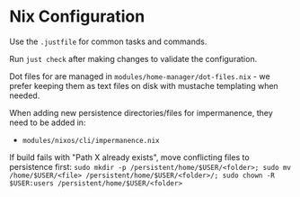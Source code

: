 # Nix Configuration

Use the `.justfile` for common tasks and commands.

Run `just check` after making changes to validate the configuration.

Dot files for are managed in `modules/home-manager/dot-files.nix` - we prefer keeping them as text files on disk with mustache templating when needed.

When adding new persistence directories/files for impermanence, they need to be added in:
- `modules/nixos/cli/impermanence.nix`

If build fails with "Path X already exists", move conflicting files to persistence first:
`sudo mkdir -p /persistent/home/$USER/<folder>; sudo mv /home/$USER/<file> /persistent/home/$USER/<folder>/; sudo chown -R $USER:users /persistent/home/$USER/<folder>`

